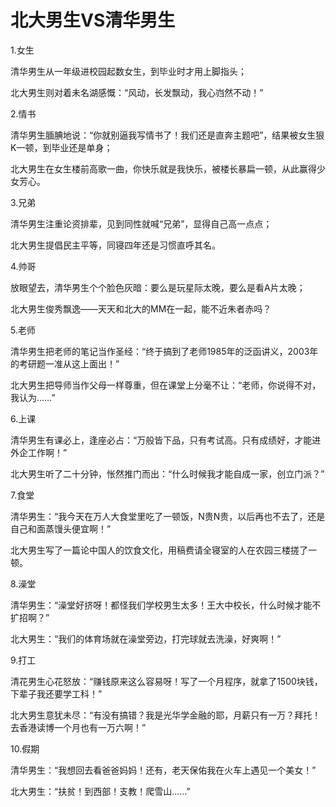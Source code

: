 # 北大男生VS清华男生

1.女生 

清华男生从一年级进校园起数女生，到毕业时才用上脚指头； 

北大男生则对着未名湖感慨：“风动，长发飘动，我心岿然不动！” 

2.情书 

清华男生腼腆地说：“你就别逼我写情书了！我们还是直奔主题吧”，结果被女生狠K一顿，到毕业还是单身； 

北大男生在女生楼前高歌一曲，你快乐就是我快乐，被楼长暴扁一顿，从此赢得少女芳心。 

3.兄弟 

清华男生注重论资排辈，见到同性就喊“兄弟”，显得自己高一点点； 

北大男生提倡民主平等，同寝四年还是习惯直呼其名。 

4.帅哥 

放眼望去，清华男生个个脸色灰暗：要么是玩星际太晚，要么是看A片太晚； 

北大男生俊秀飘逸——天天和北大的MM在一起，能不近朱者赤吗？ 

5.老师 

清华男生把老师的笔记当作圣经：“终于搞到了老师1985年的泛函讲义，2003年的考研题一准从这上面出！” 

北大男生把导师当作父母一样尊重，但在课堂上分毫不让：“老师，你说得不对，我认为……” 

6.上课 

清华男生有课必上，逢座必占：“万般皆下品，只有考试高。只有成绩好，才能进外企工作啊！” 

北大男生听了二十分钟，怅然推门而出：“什么时候我才能自成一家，创立门派？” 

7.食堂 

清华男生：“我今天在万人大食堂里吃了一顿饭，N贵N贵，以后再也不去了，还是自己和面蒸馒头便宜啊！” 

北大男生写了一篇论中国人的饮食文化，用稿费请全寝室的人在农园三楼搓了一顿。 

8.澡堂 

清华男生：“澡堂好挤呀！都怪我们学校男生太多！王大中校长，什么时候才能不扩招啊？” 

北大男生：“我们的体育场就在澡堂旁边，打完球就去洗澡，好爽啊！” 

9.打工 

清花男生心花怒放：“赚钱原来这么容易呀！写了一个月程序，就拿了1500块钱，下辈子我还要学工科！” 

北大男生意犹未尽：“有没有搞错？我是光华学金融的耶，月薪只有一万？拜托！去香港读博一个月也有一万六啊！” 

10.假期 

清华男生：“我想回去看爸爸妈妈！还有，老天保佑我在火车上遇见一个美女！” 

北大男生：“扶贫！到西部！支教！爬雪山……”